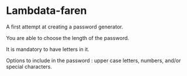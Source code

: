 # Lambdata-faren

A first attempt at creating a password generator. 

You are able to choose the length of the password.

It is mandatory to have letters in it.

Options to include in the password : upper case letters, numbers, and/or special characters. 

